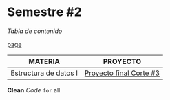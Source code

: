# Semestre #2

_Tabla de contenido_

[page](https://cristianmarint.github.io/Proyectos-Personales)

MATERIA | PROYECTO
------------ | -------------
Estructura de datos I | [Proyecto final Corte #3](https://github.com/cristianmarint/Proyectos-Personales/blob/master/Universidad/semestre%20II/Estructura%20de%20Datos%20I/proyecto.c) 

**Clean**  _Code_  `for` all



